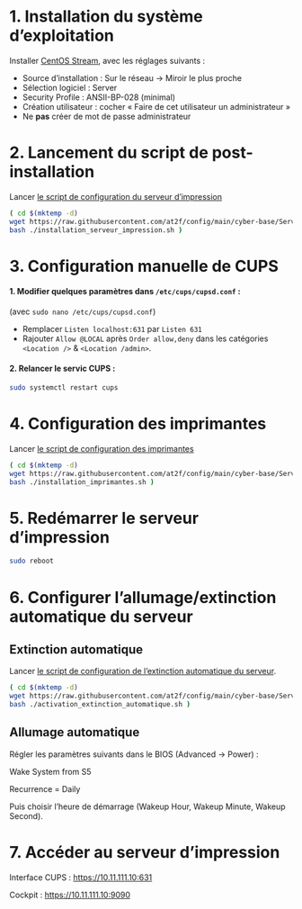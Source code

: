# 1. Installation du système d’exploitation
Installer [CentOS Stream](https://www.centos.org/), avec les réglages suivants :
- Source d’installation : Sur le réseau -> Miroir le plus proche
- Sélection logiciel : Server
- Security Profile : ANSII-BP-028 (minimal)
- Création utilisateur : cocher « Faire de cet utilisateur un administrateur »
- Ne **pas** créer de mot de passe administrateur

# 2. Lancement du script de post-installation
Lancer [le script de configuration du serveur d’impression](https://github.com/at2f/config/blob/main/cyber-base/Serveur%20d%E2%80%99impression/installation_serveur_impression.sh)
```bash
( cd $(mktemp -d)
wget https://raw.githubusercontent.com/at2f/config/main/cyber-base/Serveur%20d%E2%80%99impression/installation_serveur_impression.sh
bash ./installation_serveur_impression.sh )
```

# 3. Configuration manuelle de CUPS

#### 1. Modifier quelques paramètres dans `/etc/cups/cupsd.conf` :
(avec `sudo nano /etc/cups/cupsd.conf`)
- Remplacer `Listen localhost:631` par `Listen 631`
- Rajouter `Allow @LOCAL` après `Order allow,deny` dans les catégories `<Location />` & `<Location /admin>`.

#### 2. Relancer le servic CUPS :

```bash
sudo systemctl restart cups
```

# 4. Configuration des imprimantes

Lancer [le script de configuration des imprimantes](https://github.com/at2f/config/blob/main/cyber-base/Serveur%20d%E2%80%99impression/installation_imprimantes.sh)

```bash
( cd $(mktemp -d)
wget https://raw.githubusercontent.com/at2f/config/main/cyber-base/Serveur%20d%E2%80%99impression/installation_imprimantes.sh
bash ./installation_imprimantes.sh )
```

# 5. Redémarrer le serveur d’impression

```bash
sudo reboot
```

# 6. Configurer l’allumage/extinction automatique du serveur

## Extinction automatique

Lancer [le script de configuration de l’extinction automatique du serveur](https://github.com/at2f/config/blob/main/cyber-base/Serveur%20d%E2%80%99impression/activation_extinction_automatique.sh).

```bash
( cd $(mktemp -d)
wget https://raw.githubusercontent.com/at2f/config/main/cyber-base/Serveur%20d%E2%80%99impression/activation_extinction_automatique.sh
bash ./activation_extinction_automatique.sh )
```

## Allumage automatique

Régler les paramètres suivants dans le BIOS (Advanced -> Power) :

Wake System from S5

Recurrence = Daily

Puis choisir l’heure de démarrage (Wakeup Hour, Wakeup Minute, Wakeup Second).


# 7. Accéder au serveur d’impression

Interface CUPS :
https://10.11.111.10:631

Cockpit :
https://10.11.111.10:9090
